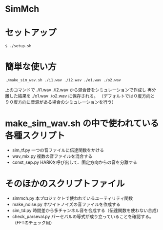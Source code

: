 # SimMch

# セットアップ
```
$ ./setup.sh
```

# 簡単な使い方
```
./make_sim_wav.sh ./i1.wav ./i2.wav ./o1.wav ./o2.wav
```
上のコマンドで
./i1.wav ./i2.wav
から混合音をシミュレーションで作成し
再分離した結果を
./o1.wav ./o2.wav
に保存される。
（デフォルトでは０度方向と９０度方向に音源がある場合のシミュレーションを行う）

# make_sim_wav.sh の中で使われている各種スクリプト
- sim_tf.py
一つの音ファイルに伝達関数をかける
- wav_mix.py
複数の音ファイルを混合する
- const_sep.py
HARKを呼び出して、固定方向からの音を分離する

# そのほかのスクリプトファイル
- simmch.py
本プロジェクトで使われているユーティリティ関数
- make_noise.py
ホワイトノイズの音ファイルを作成する
- sim_td.py
時間差から多チャンネル音を合成する（伝達関数を使わない合成）
- check_parseval.py
パーセバルの等式が成り立っていることを確認する。（FFTのチェック用）


